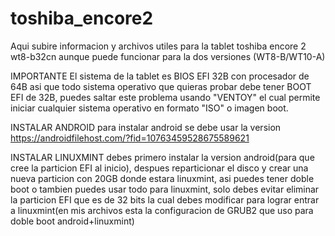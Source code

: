 # toshiba_encore2

Aqui subire informacion y archivos utiles para la tablet toshiba encore 2 wt8-b32cn aunque puede funcionar para la dos versiones  (WT8-B/WT10-A)

IMPORTANTE
El sistema de la tablet es BIOS EFI 32B con procesador de 64B asi que todo sistema operativo que quieras probar debe tener BOOT EFI de 32B, puedes saltar este problema usando "VENTOY" el cual permite iniciar cualquier sistema operativo en formato "ISO" o imagen boot.

INSTALAR ANDROID
para instalar android se debe usar la version https://androidfilehost.com/?fid=10763459528675589621

INSTALAR LINUXMINT
debes primero instalar la version android(para que cree la particion EFI al inicio), despues reparticionar el disco y crear una nueva particion con 20GB donde estara linuxmint, asi puedes tener doble boot o tambien puedes usar todo para linuxmint, solo debes evitar eliminar la particion EFI que es de 32 bits la cual debes modificar para lograr entrar a linuxmint(en mis archivos esta la configuracion de GRUB2 que uso para doble boot android+linuxmint)
